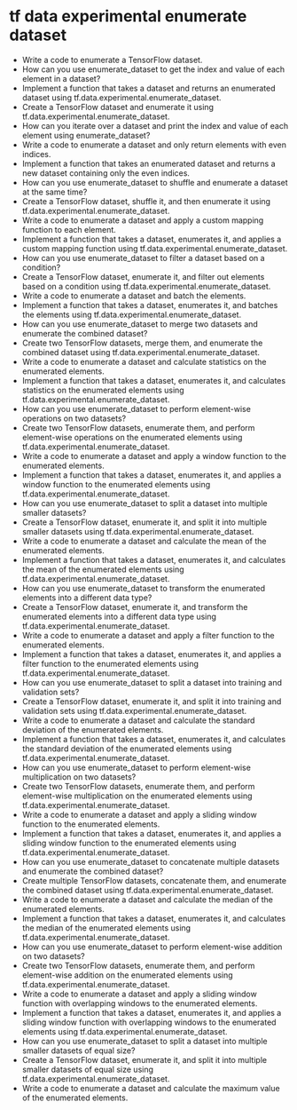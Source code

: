 # tf data experimental enumerate dataset

- Write a code to enumerate a TensorFlow dataset.
- How can you use enumerate_dataset to get the index and value of each element in a dataset?
- Implement a function that takes a dataset and returns an enumerated dataset using tf.data.experimental.enumerate_dataset.
- Create a TensorFlow dataset and enumerate it using tf.data.experimental.enumerate_dataset.
- How can you iterate over a dataset and print the index and value of each element using enumerate_dataset?
- Write a code to enumerate a dataset and only return elements with even indices.
- Implement a function that takes an enumerated dataset and returns a new dataset containing only the even indices.
- How can you use enumerate_dataset to shuffle and enumerate a dataset at the same time?
- Create a TensorFlow dataset, shuffle it, and then enumerate it using tf.data.experimental.enumerate_dataset.
- Write a code to enumerate a dataset and apply a custom mapping function to each element.
- Implement a function that takes a dataset, enumerates it, and applies a custom mapping function using tf.data.experimental.enumerate_dataset.
- How can you use enumerate_dataset to filter a dataset based on a condition?
- Create a TensorFlow dataset, enumerate it, and filter out elements based on a condition using tf.data.experimental.enumerate_dataset.
- Write a code to enumerate a dataset and batch the elements.
- Implement a function that takes a dataset, enumerates it, and batches the elements using tf.data.experimental.enumerate_dataset.
- How can you use enumerate_dataset to merge two datasets and enumerate the combined dataset?
- Create two TensorFlow datasets, merge them, and enumerate the combined dataset using tf.data.experimental.enumerate_dataset.
- Write a code to enumerate a dataset and calculate statistics on the enumerated elements.
- Implement a function that takes a dataset, enumerates it, and calculates statistics on the enumerated elements using tf.data.experimental.enumerate_dataset.
- How can you use enumerate_dataset to perform element-wise operations on two datasets?
- Create two TensorFlow datasets, enumerate them, and perform element-wise operations on the enumerated elements using tf.data.experimental.enumerate_dataset.
- Write a code to enumerate a dataset and apply a window function to the enumerated elements.
- Implement a function that takes a dataset, enumerates it, and applies a window function to the enumerated elements using tf.data.experimental.enumerate_dataset.
- How can you use enumerate_dataset to split a dataset into multiple smaller datasets?
- Create a TensorFlow dataset, enumerate it, and split it into multiple smaller datasets using tf.data.experimental.enumerate_dataset.
- Write a code to enumerate a dataset and calculate the mean of the enumerated elements.
- Implement a function that takes a dataset, enumerates it, and calculates the mean of the enumerated elements using tf.data.experimental.enumerate_dataset.
- How can you use enumerate_dataset to transform the enumerated elements into a different data type?
- Create a TensorFlow dataset, enumerate it, and transform the enumerated elements into a different data type using tf.data.experimental.enumerate_dataset.
- Write a code to enumerate a dataset and apply a filter function to the enumerated elements.
- Implement a function that takes a dataset, enumerates it, and applies a filter function to the enumerated elements using tf.data.experimental.enumerate_dataset.
- How can you use enumerate_dataset to split a dataset into training and validation sets?
- Create a TensorFlow dataset, enumerate it, and split it into training and validation sets using tf.data.experimental.enumerate_dataset.
- Write a code to enumerate a dataset and calculate the standard deviation of the enumerated elements.
- Implement a function that takes a dataset, enumerates it, and calculates the standard deviation of the enumerated elements using tf.data.experimental.enumerate_dataset.
- How can you use enumerate_dataset to perform element-wise multiplication on two datasets?
- Create two TensorFlow datasets, enumerate them, and perform element-wise multiplication on the enumerated elements using tf.data.experimental.enumerate_dataset.
- Write a code to enumerate a dataset and apply a sliding window function to the enumerated elements.
- Implement a function that takes a dataset, enumerates it, and applies a sliding window function to the enumerated elements using tf.data.experimental.enumerate_dataset.
- How can you use enumerate_dataset to concatenate multiple datasets and enumerate the combined dataset?
- Create multiple TensorFlow datasets, concatenate them, and enumerate the combined dataset using tf.data.experimental.enumerate_dataset.
- Write a code to enumerate a dataset and calculate the median of the enumerated elements.
- Implement a function that takes a dataset, enumerates it, and calculates the median of the enumerated elements using tf.data.experimental.enumerate_dataset.
- How can you use enumerate_dataset to perform element-wise addition on two datasets?
- Create two TensorFlow datasets, enumerate them, and perform element-wise addition on the enumerated elements using tf.data.experimental.enumerate_dataset.
- Write a code to enumerate a dataset and apply a sliding window function with overlapping windows to the enumerated elements.
- Implement a function that takes a dataset, enumerates it, and applies a sliding window function with overlapping windows to the enumerated elements using tf.data.experimental.enumerate_dataset.
- How can you use enumerate_dataset to split a dataset into multiple smaller datasets of equal size?
- Create a TensorFlow dataset, enumerate it, and split it into multiple smaller datasets of equal size using tf.data.experimental.enumerate_dataset.
- Write a code to enumerate a dataset and calculate the maximum value of the enumerated elements.